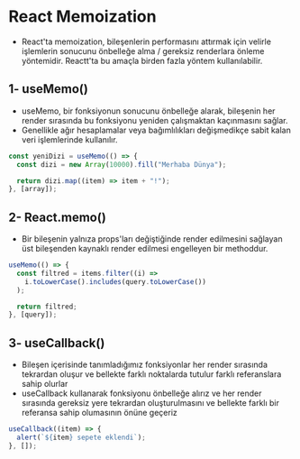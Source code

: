 # React Memoization

- React'ta memoization, bileşenlerin performasını attırmak için velirle işlemlerin sonucunu önbelleğe alma / gereksiz renderlara önleme yöntemidir. Reactt'ta bu amaçla birden fazla yöntem kullanılabilir.

## 1- useMemo()

- useMemo, bir fonksiyonun sonucunu önbelleğe alarak, bileşenin her render sırasında bu fonksiyonu yeniden çalışmaktan kaçınmasını sağlar.
- Genellikle ağır hesaplamalar veya bağımlılıkları değişmedikçe sabit kalan veri işlemlerinde kullanılır.

```js
const yeniDizi = useMemo(() => {
  const dizi = new Array(10000).fill("Merhaba Dünya");

  return dizi.map((item) => item + "!");
}, [array]);
```

## 2- React.memo()

- Bir bileşenin yalnıza props'ları değiştiğinde render edilmesini sağlayan üst bileşenden kaynaklı render edilmesi engelleyen bir methoddur.

```js
useMemo(() => {
  const filtred = items.filter((i) =>
    i.toLowerCase().includes(query.toLowerCase())
  );

  return filtred;
}, [query]);
```

## 3- useCallback()

- Bileşen içerisinde tanımladığımız fonksiyonlar her render sırasında tekrardan oluşur ve bellekte farklı noktalarda tutulur farklı referanslara sahip olurlar
- useCallback kullanarak fonksiyonu önbelleğe alırız ve her render sırasında gereksiz yere tekrardan oluşturulmasını ve bellekte farklı bir referansa sahip olumasının önüne geçeriz

```js
useCallback((item) => {
  alert(`${item} sepete eklendi`);
}, []);
```
